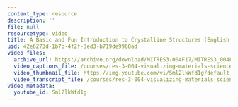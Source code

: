 ```yaml
---
content_type: resource
description: ''
file: null
resourcetype: Video
title: A Basic and Fun Introduction to Crystalline Structures (English Version)
uid: 42e6273d-1b7b-4f2f-3ed3-b719de9968ad
video_files:
  archive_url: https://archive.org/download/MITRES3-004F17/MITRES3_004F17_2017EPFL_gonza_en_300k.mp4
  video_captions_file: /courses/res-3-004-visualizing-materials-science-fall-2017/9c37ed964a6c58afb83b9b12eeb36889_Sml2lkWfd1g.vtt
  video_thumbnail_file: https://img.youtube.com/vi/Sml2lkWfd1g/default.jpg
  video_transcript_file: /courses/res-3-004-visualizing-materials-science-fall-2017/4ca4b58be28964c3d567f4b163deee5b_Sml2lkWfd1g.pdf
video_metadata:
  youtube_id: Sml2lkWfd1g
---
```

